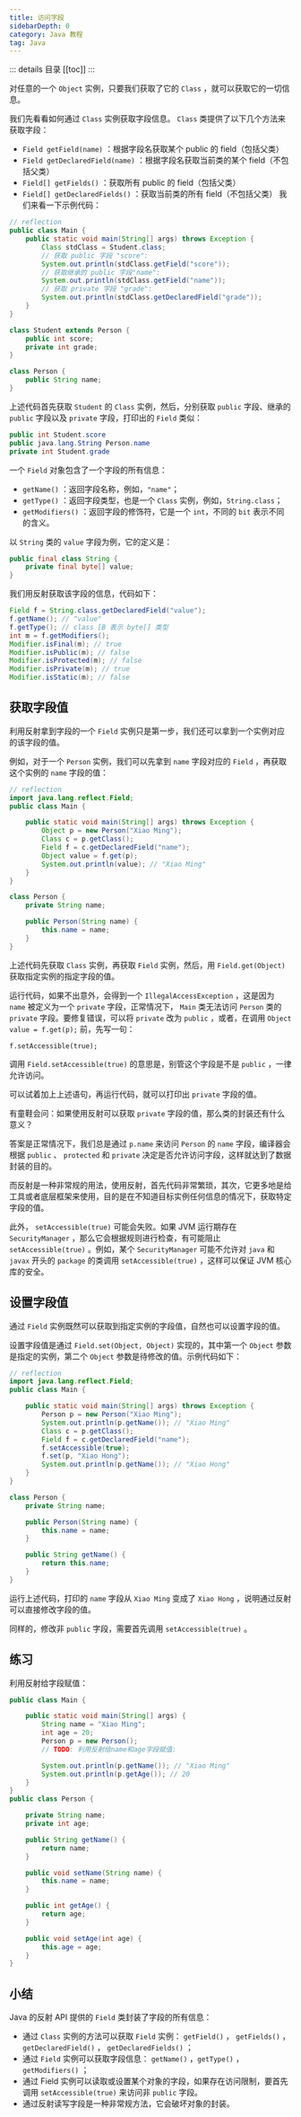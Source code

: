 ```yaml
---
title: 访问字段
sidebarDepth: 0
category: Java 教程
tag: Java
---
```


::: details 目录
[[toc]]
:::


对任意的一个 `Object` 实例，只要我们获取了它的 `Class` ，就可以获取它的一切信息。

我们先看看如何通过 `Class` 实例获取字段信息。 `Class` 类提供了以下几个方法来获取字段：

- `Field getField(name)` ：根据字段名获取某个 public 的 field（包括父类）
- `Field getDeclaredField(name)` ：根据字段名获取当前类的某个 field（不包括父类）
- `Field[] getFields()` ：获取所有 public 的 field（包括父类）
- `Field[] getDeclaredFields()` ：获取当前类的所有 field（不包括父类）
我们来看一下示例代码：

```java
// reflection
public class Main {
    public static void main(String[] args) throws Exception {
        Class stdClass = Student.class;
        // 获取 public 字段 "score":
        System.out.println(stdClass.getField("score"));
        // 获取继承的 public 字段"name":
        System.out.println(stdClass.getField("name"));
        // 获取 private 字段 "grade":
        System.out.println(stdClass.getDeclaredField("grade"));
    }
}

class Student extends Person {
    public int score;
    private int grade;
}

class Person {
    public String name;
}
```

上述代码首先获取 `Student` 的 `Class` 实例，然后，分别获取 `public` 字段、继承的 `public` 字段以及 `private` 字段，打印出的 `Field` 类似：

```java
public int Student.score
public java.lang.String Person.name
private int Student.grade
```

一个 `Field` 对象包含了一个字段的所有信息：

- `getName()` ：返回字段名称，例如，`"name"`；
- `getType()` ：返回字段类型，也是一个 `Class` 实例，例如，`String.class`；
- `getModifiers()` ：返回字段的修饰符，它是一个 `int`，不同的 `bit` 表示不同的含义。

以 `String` 类的 `value` 字段为例，它的定义是：

```java
public final class String {
    private final byte[] value;
}
```

我们用反射获取该字段的信息，代码如下：

```java
Field f = String.class.getDeclaredField("value");
f.getName(); // "value"
f.getType(); // class [B 表示 byte[] 类型
int m = f.getModifiers();
Modifier.isFinal(m); // true
Modifier.isPublic(m); // false
Modifier.isProtected(m); // false
Modifier.isPrivate(m); // true
Modifier.isStatic(m); // false
```

## 获取字段值

利用反射拿到字段的一个 `Field` 实例只是第一步，我们还可以拿到一个实例对应的该字段的值。

例如，对于一个 `Person` 实例，我们可以先拿到 `name` 字段对应的 `Field` ，再获取这个实例的 `name` 字段的值：

```java
// reflection
import java.lang.reflect.Field;
public class Main {

    public static void main(String[] args) throws Exception {
        Object p = new Person("Xiao Ming");
        Class c = p.getClass();
        Field f = c.getDeclaredField("name");
        Object value = f.get(p);
        System.out.println(value); // "Xiao Ming"
    }
}

class Person {
    private String name;

    public Person(String name) {
        this.name = name;
    }
}
```
上述代码先获取 `Class` 实例，再获取 `Field` 实例，然后，用 `Field.get(Object)` 获取指定实例的指定字段的值。

运行代码，如果不出意外，会得到一个 `IllegalAccessException` ，这是因为 `name` 被定义为一个 `private` 字段，正常情况下， `Main` 类无法访问 `Person` 类的 `private` 字段。要修复错误，可以将 `private` 改为 `public` ，或者，在调用 `Object value = f.get(p);` 前，先写一句：

`f.setAccessible(true);`

调用 `Field.setAccessible(true)` 的意思是，别管这个字段是不是 `public` ，一律允许访问。

可以试着加上上述语句，再运行代码，就可以打印出 `private` 字段的值。

有童鞋会问：如果使用反射可以获取 `private` 字段的值，那么类的封装还有什么意义？

答案是正常情况下，我们总是通过 `p.name` 来访问 `Person` 的 `name` 字段，编译器会根据 `public` 、 `protected` 和 `private` 决定是否允许访问字段，这样就达到了数据封装的目的。

而反射是一种非常规的用法，使用反射，首先代码非常繁琐，其次，它更多地是给工具或者底层框架来使用，目的是在不知道目标实例任何信息的情况下，获取特定字段的值。

此外， `setAccessible(true)` 可能会失败。如果 JVM 运行期存在 `SecurityManager` ，那么它会根据规则进行检查，有可能阻止 `setAccessible(true)` 。例如，某个 `SecurityManager` 可能不允许对 `java` 和 `javax` 开头的 `package` 的类调用 `setAccessible(true)` ，这样可以保证 JVM 核心库的安全。

## 设置字段值

通过 `Field` 实例既然可以获取到指定实例的字段值，自然也可以设置字段的值。

设置字段值是通过 `Field.set(Object, Object)` 实现的，其中第一个 `Object` 参数是指定的实例，第二个 `Object` 参数是待修改的值。示例代码如下：

```java
// reflection
import java.lang.reflect.Field;
public class Main {

    public static void main(String[] args) throws Exception {
        Person p = new Person("Xiao Ming");
        System.out.println(p.getName()); // "Xiao Ming"
        Class c = p.getClass();
        Field f = c.getDeclaredField("name");
        f.setAccessible(true);
        f.set(p, "Xiao Hong");
        System.out.println(p.getName()); // "Xiao Hong"
    }
}

class Person {
    private String name;

    public Person(String name) {
        this.name = name;
    }

    public String getName() {
        return this.name;
    }
}
```

运行上述代码，打印的 `name` 字段从 `Xiao Ming` 变成了 `Xiao Hong` ，说明通过反射可以直接修改字段的值。

同样的，修改非 `public` 字段，需要首先调用 `setAccessible(true)` 。

## 练习

利用反射给字段赋值：

```java
public class Main {

	public static void main(String[] args) {
		String name = "Xiao Ming";
		int age = 20;
		Person p = new Person();
		// TODO: 利用反射给name和age字段赋值:

		System.out.println(p.getName()); // "Xiao Ming"
		System.out.println(p.getAge()); // 20
	}
}
public class Person {

	private String name;
	private int age;

	public String getName() {
		return name;
	}

	public void setName(String name) {
		this.name = name;
	}

	public int getAge() {
		return age;
	}

	public void setAge(int age) {
		this.age = age;
	}
}
```


## 小结

Java 的反射 API 提供的 `Field` 类封装了字段的所有信息：

- 通过 `Class` 实例的方法可以获取 `Field` 实例： `getField()` ， `getFields()` ， `getDeclaredField()` ， `getDeclaredFields()` ；
- 通过 `Field` 实例可以获取字段信息： `getName()` ，`getType()` ， `getModifiers()` ；
- 通过 Field 实例可以读取或设置某个对象的字段，如果存在访问限制，要首先调用 `setAccessible(true)` 来访问非 `public` 字段。
- 通过反射读写字段是一种非常规方法，它会破坏对象的封装。

